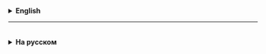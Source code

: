 <details>
  <summary style="cursor: pointer;"><b>English</b></summary>

## Ternary operator

"Ternary" means "triple". This is an alternative to the `if`-`else` conditional statement.

Examples of using the ternary operator:

     `boolean isAdult = (age >= 18) ? true : false;`

     'int max = (a > b) ? a : b;'

     boolean isEven = (x % 2 == 0) true : false;

     int absX = (x > 0) ? x : -x;

A general recommendation might sound like this: if the condition is simple and easy to check, you can use
ternary operator. This reduces the amount of code and the number of `if`-`else` checks.

But if the condition is complex and multi-stage, then it is better to use `if`-`else`.

## `switch`-`case` - multiple selection

A fork into three options in the code might look like this:

```java
     if (turn_left) {
       System.out.println("You will lose your horse");
     } else if (turn_right) {
       System.out.println(“You will gain knowledge”);
     } else {
       System.out.println(“Are you going to stand like this?”);
     }
```

But if there are more options, then it is more convenient to use the `switch`-`case` operator.

```java
switch (SelectExpression) {
   case (Value1):
     Team1;
     break;
   case (Value2):
     Team2;
     break;
   ...
   case (ValueN):
     CommandN;
     break;
   default:
     CommandsDefault;
     break;
}
```

The execution order in the statement is as follows:
1. `ExpressionForSelection` is calculated. Next, the `switch` operator compares the resulting expression with the next Value (in the order listed).
2. If the `ExpressionForSelection` matches the `Value`, then the code following the colon is executed.
3. If the `break` construction is encountered, then control is transferred outside the `switch` command.
4. If no matches between `ExpressionForSelection` and `Values` are found, then control is transferred to the code
   written in `Default Commands`.

## Important points
- The type of `Selection Expressions` for a switch selection statement in Java must be one of the following:
  - `byte`, `short`, `char`, `int`.
  - Their wrappers are `Byte`, `Short`, `Character`, `Integer`.
  - `String` (since Java 7).
  - Enumeration (`Enum`) (we'll find out later).
- The `default` block is optional, then if `ExpressionForSelection` and `Values` do not match, no action will be performed.
- `break` is optional, if it is not present - **the code will continue executing** (**ignoring** further comparisons of values in `case` blocks) until the first `break` encountered or until the end of the `switch` statement.
- if it is necessary to execute the same code for several selection options, to avoid duplication we indicate several corresponding values in front of it in consecutive `case` blocks.

## Example

```java
int day = 2;

switch (day) {
   case 1:
      System.out.println("Today is windy !");
      break;
   case 2:
      System.out.println("Today is sunny !");
      break;
   case 3:
      System.out.println("Today is rainy!");
      break;
   default:
      System.out.println("Oooops, something wrong !");
      break;
}
```

# Keyboard input:

     `Scanner scanner = new Scanner(System.in);
      int n = scanner.nextInt();`

The variable n will contain the number that the user entered from the keyboard.

     char ch = scanner.nextChar();

The ch variable will contain the character that the user entered from the keyboard.

     String st = scanner.next();

The st variable will contain the string that the user entered from the keyboard.

</details>

<hr>

<details style="padding-top: 18px">
  <summary style="cursor: pointer;"><b>На русском</b></summary>

# Условные операторы - продолжение

## Тернарный оператор

"Тернарный" (ternary operator) в переводе означает "тройной". Это альтернатива условному оператору `if`-`else`.

Примеры использования тернарного оператора:

    boolean isAdult = (age >= 18) ? true : false; - проверка на возраст более 18 лет 

    int max = (a > b) ? a : b; - находим какое из 2-х чисел больше, является максимумом из них двоих 

    boolean isEven = (x % 2 == 0) ? true : false; - проверка на четность и нечетность

    int absX = (x > 0) ? x : -x; - определение абсолютной величины числа, модуль числа
    |5| = 5
    |-5| = 5

Общая рекомендация может звучать так:
если условие простое и легко проверяется, можно без ущерба использовать тернарный оператор.
Таким образом сокращается объем кода и количество проверок `if`-`else`.

А вот если условие является **сложным** и **многоступенчатым**, то лучше использовать `if`-`else`.

## `switch`-`case` - множественный выбор

Развилка на три варианта в коде может выглядеть вот так:

```java
    if (x < 0) {
      System.out.println("Коня потеряешь");
    } else if (x > 0) {
      System.out.println(“Знания обретёшь”);
    } else {
      System.out.println(“Так и будешь стоять?”);
    }
```

Но если количество вариантов больше, то удобнее использовать оператор `switch`-`case`.

```java
switch (выбор) {
  case  (значение1):
    команда1;
    break;
  case (значение2):
    команда2;
    break;
  ...
  case (значениеN):
    командаN;
    break;
  default:
    командаПоУмолчанию;
    break;
}
```

Порядок выполнения в операторе следующий:
1. Определяется значение `выбор`. Далее оператор `switch` сравнивает полученное выражение с очередным `значением` (в порядке перечисления).
2. Если `выбор` совпал со `значением`, то выполняется код, идущий после двоеточия.
3. Если встречается конструкция `break` — то выходим из `case`.
4. Если совпадений `выбора` и `значений` не выявлено, то управление передаётся коду,
   записанному после `default`.

## Важные моменты
- Тип `выбора` для switch в Java может быть одним из следующих:
  - `byte`, `short`, `char`, `int` - примитивные типы.
  - классы "обёртки" `Byte`, `Short`, `Character`, `Integer` - сложные типы (узнаем позже).
  - `String` - класс для строк.
  - перечисление (`Enum`) (узнаем позже).
- Блок `default` — необязательный, тогда в случае отсутствия совпадений `выбора` и `значений` не будет выполнено никаких действий.
- `break` не является обязательным, если его нет – **код продолжит выполнение** (**игнорируя** дальнейшие сравнения значений в блоках `case`) до первого встреченного `break` или до конца оператора `switch`.
- если необходимо выполнять один и тот же код для нескольких вариантов выбора, то для исключения дублирования кода, указываем несколько соответствующих значений подряд через запятую;
- начиная с Java 12 в switch ... case можно использовать синтаксис с `->`

## Пример switch case

```java
int day = 3;
String dayString = switch (day) {
    case 1 -> "Monday";
    case 2 -> "Tuesday";
    case 3 -> "Wednesday";
    case 4 -> "Thursday";
    case 5 -> "Friday";
    default -> System.out.println("Invalid day of the week: " + day);
};

System.out.println("Day of the week: " + dayString);
```

# Ввод данных с клавиатуры:

    `Scanner scanner = new Scanner(System.in);
     int n = scanner.nextInt();`

В переменной n окажется то число, которое пользователь ввел с клавиатуры.

    char ch = scanner.nextChar();

В переменной ch окажется тот символ, который пользователь ввел с клавиатуры.

    String st = scanner.next();

В переменной st окажется та строка, которую пользователь ввел с клавиатуры.

**Сценарий работы с пользователем:**
1. "Включить" Scanner:
   `Scanner scanner = new Scanner(System.in);`

2. Напечатать приглашение пользователю ввести данные с клавиатуры:

    System.out.println("Input data: ");

3. Принять вводимые данные в переменную соответствующего типа:
    int number = scanner.nextInt();
    String str = scanner.nextLine();
    char ch = scanner.next().charAt(0);

</details>
